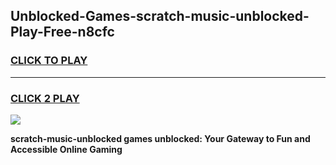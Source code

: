
## Unblocked-Games-scratch-music-unblocked-Play-Free-n8cfc
<h3>
<a href="https://premium76.site?title=scratch-music-unblocked&ref=12A">CLICK TO PLAY</a></h3>
<hr>

<h3>
<a href="https://premium76.site?title=scratch-music-unblocked&ref=12A">CLICK 2 PLAY</a>
  
</h3>

<a href="https://premium76.site?title=scratch-music-unblocked&ref=12A"><img src="https://clearcache.store/games.png"></a>


**scratch-music-unblocked games unblocked: Your Gateway to Fun and Accessible Online Gaming**
